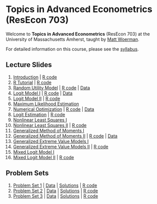 # Topics in Advanced Econometrics (ResEcon 703)

Welcome to **Topics in Advanced Econometrics** (ResEcon 703) at the University of Massachusetts Amherst, taught by [Matt Woerman](https://sites.google.com/site/mattwoerman/).

For detailed information on this course, please see the [syllabus](https://raw.githack.com/woerman/ResEcon703/master/syllabus/syllabus.pdf).

## Lecture Slides

1. [Introduction](https://raw.githack.com/woerman/ResEcon703/master/slides/lecture_01/lecture_01.pdf) | [R code](https://github.com/woerman/ResEcon703/blob/master/slides/lecture_01/lecture_01.R)
2. [R Tutorial](https://raw.githack.com/woerman/ResEcon703/master/slides/lecture_02/lecture_02.pdf) | [R code](https://github.com/woerman/ResEcon703/blob/master/slides/lecture_02/lecture_02.R)
3. [Random Utility Model](https://raw.githack.com/woerman/ResEcon703/master/slides/lecture_03/lecture_03.pdf) | [R code](https://github.com/woerman/ResEcon703/blob/master/slides/lecture_03/lecture_03.R) | [Data](https://raw.githack.com/woerman/ResEcon703/master/slides/lecture_03/ac_renters.csv)
4. [Logit Model I](https://raw.githack.com/woerman/ResEcon703/master/slides/lecture_04/lecture_04.pdf) | [R code](https://github.com/woerman/ResEcon703/blob/master/slides/lecture_04/lecture_04.R) | [Data](https://raw.githack.com/woerman/ResEcon703/master/slides/lecture_04/ac_renters.csv)
5. [Logit Model II](https://raw.githack.com/woerman/ResEcon703/master/slides/lecture_05/lecture_05.pdf) | [R code](https://github.com/woerman/ResEcon703/blob/master/slides/lecture_05/lecture_05.R)
6. [Maximum Likelihood Estimation](https://raw.githack.com/woerman/ResEcon703/master/slides/lecture_06/lecture_06.pdf)
7. [Numerical Optimization](https://raw.githack.com/woerman/ResEcon703/master/slides/lecture_07/lecture_07.pdf) | [R code](https://github.com/woerman/ResEcon703/blob/master/slides/lecture_07/lecture_07.R) | [Data](https://raw.githack.com/woerman/ResEcon703/master/slides/lecture_07/travel_multinomial.csv)
8. [Logit Estimation](https://raw.githack.com/woerman/ResEcon703/master/slides/lecture_08/lecture_08.pdf) | [R code](https://github.com/woerman/ResEcon703/blob/master/slides/lecture_08/lecture_08.R)
9. [Nonlinear Least Squares I](https://raw.githack.com/woerman/ResEcon703/master/slides/lecture_09/lecture_09.pdf)
10. [Nonlinear Least Squares II](https://raw.githack.com/woerman/ResEcon703/master/slides/lecture_10/lecture_10.pdf) | [R code](https://github.com/woerman/ResEcon703/blob/master/slides/lecture_10/lecture_10.R)
11. [Generalized Method of Moments I](https://raw.githack.com/woerman/ResEcon703/master/slides/lecture_11/lecture_11.pdf)
12. [Generalized Method of Moments II](https://raw.githack.com/woerman/ResEcon703/master/slides/lecture_12/lecture_12.pdf) | [R code](https://github.com/woerman/ResEcon703/blob/master/slides/lecture_12/lecture_12.R) | [Data](https://raw.githack.com/woerman/ResEcon703/master/slides/lecture_12/ac_renters.csv)
13. [Generalized Extreme Value Models I](https://raw.githack.com/woerman/ResEcon703/master/slides/lecture_13/lecture_13.pdf)
14. [Generalized Extreme Value Models II](https://raw.githack.com/woerman/ResEcon703/master/slides/lecture_14/lecture_14.pdf) | [R code](https://github.com/woerman/ResEcon703/blob/master/slides/lecture_14/lecture_14.R)
15. [Mixed Logit Model I](https://raw.githack.com/woerman/ResEcon703/master/slides/lecture_15/lecture_15.pdf)
16. [Mixed Logit Model II](https://raw.githack.com/woerman/ResEcon703/master/slides/lecture_16/lecture_16.pdf) | [R code](https://github.com/woerman/ResEcon703/blob/master/slides/lecture_16/lecture_16.R)

## Problem Sets

1. [Problem Set 1](https://raw.githack.com/woerman/ResEcon703/master/problem_sets/problem_set_1/problem_set_1.pdf) | [Data](https://raw.githack.com/woerman/ResEcon703/master/problem_sets/problem_set_1/travel_datasets.zip) | [Solutions](https://raw.githack.com/woerman/ResEcon703/master/problem_sets/problem_set_1/problem_set_1_solutions.pdf) | [R code](https://github.com/woerman/ResEcon703/blob/master/problem_sets/problem_set_1/problem_set_1_solutions.R)
2. [Problem Set 2](https://raw.githack.com/woerman/ResEcon703/master/problem_sets/problem_set_2/problem_set_2.pdf) | [Data](https://raw.githack.com/woerman/ResEcon703/master/problem_sets/problem_set_2/travel_datasets.zip) | [Solutions](https://raw.githack.com/woerman/ResEcon703/master/problem_sets/problem_set_2/problem_set_2_solutions.pdf) | [R code](https://github.com/woerman/ResEcon703/blob/master/problem_sets/problem_set_2/problem_set_2_solutions.R)
3. [Problem Set 3](https://raw.githack.com/woerman/ResEcon703/master/problem_sets/problem_set_3/problem_set_3.pdf) | [Data](https://raw.githack.com/woerman/ResEcon703/master/problem_sets/problem_set_3/ps3_datasets.zip) | [Solutions](https://raw.githack.com/woerman/ResEcon703/master/problem_sets/problem_set_3/problem_set_3_solutions.pdf) | [R code](https://github.com/woerman/ResEcon703/blob/master/problem_sets/problem_set_3/problem_set_3_solutions.R)

